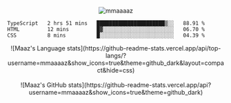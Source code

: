 <p align="center"> <img src="https://komarev.com/ghpvc/?username=mmaaaaz&label=PROFILE+VIEWS&color=22223b&style=for-the-badge" alt="mmaaaaz" /> </p>

<p align="center">
<!--START_SECTION:waka-->

```text
TypeScript   2 hrs 51 mins   ██████████████████████▒░░   88.91 %
HTML         12 mins         █▓░░░░░░░░░░░░░░░░░░░░░░░   06.70 %
CSS          8 mins          █░░░░░░░░░░░░░░░░░░░░░░░░   04.39 %
```

<!--END_SECTION:waka-->
</p>

<div align="center">
    ![Maaz's Language stats](https://github-readme-stats.vercel.app/api/top-langs/?username=mmaaaaz&show_icons=true&theme=github_dark&layout=compact&hide=css)
<!--   <img src="https://github-readme-stats.vercel.app/api/top-langs/?username=mmaaaaz&show_icons=true&theme=github_dark&layout=compact&hide=css"> -->
</div>

<br>

<div align="center">
  ![Maaz's GitHub stats](https://github-readme-stats.vercel.app/api?username=mmaaaaz&show_icons=true&theme=github_dark)
<!--   <img src="https://github-readme-stats.vercel.app/api?username=mmaaaaz&show_icons=true&theme=github_dark"> -->
</div>

<br>
